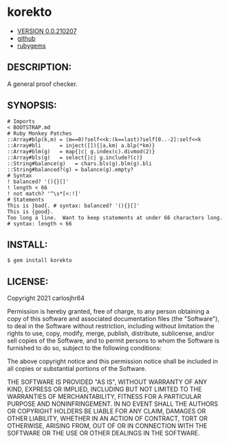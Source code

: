 # korekto

* [VERSION 0.0.210207](https://github.com/carlosjhr64/korekto/releases)
* [github](https://www.github.com/carlosjhr64/korekto)
* [rubygems](https://rubygems.org/gems/korekto)

## DESCRIPTION:

A general proof checker.

## SYNOPSIS:
```korekto
# Imports
< BOOTSTRAP.md
# Ruby Monkey Patches
::Array#blp(k,m) = (m==0)?self<<k:(k==last)?self[0..-2]:self<<k
::Array#bli      = inject([]){|a,km| a.blp(*km)}
::Array#blm(g)   = map{|c| g.index(c).divmod(2)}
::Array#bls(g)   = select{|c| g.include?(c)}
::String#balance(g)   = chars.bls(g).blm(g).bli
::String#balanced?(g) = balance(g).empty?
# Syntax
! balanced? '(){}[]'
! length < 66
! not match? '^\s*[<:!]'
# Statements
This is }bad{. # syntax: balanced? '(){}[]'
This is {good}.
Too long a line.  Want to keep statements at under 66 characters long. # syntax: length < 66
```
## INSTALL:
```shell
$ gem install korekto
```
## LICENSE:

Copyright 2021 carlosjhr64

Permission is hereby granted, free of charge,
to any person obtaining a copy of this software and
associated documentation files (the "Software"),
to deal in the Software without restriction,
including without limitation the rights
to use, copy, modify, merge, publish, distribute, sublicense, and/or sell
copies of the Software, and
to permit persons to whom the Software is furnished to do so,
subject to the following conditions:

The above copyright notice and this permission notice
shall be included in all copies or substantial portions of the Software.

THE SOFTWARE IS PROVIDED "AS IS",
WITHOUT WARRANTY OF ANY KIND, EXPRESS OR IMPLIED,
INCLUDING BUT NOT LIMITED TO THE WARRANTIES OF MERCHANTABILITY,
FITNESS FOR A PARTICULAR PURPOSE AND NONINFRINGEMENT.
IN NO EVENT SHALL THE AUTHORS OR COPYRIGHT HOLDERS BE LIABLE FOR ANY CLAIM,
DAMAGES OR OTHER LIABILITY, WHETHER IN AN ACTION OF CONTRACT,
TORT OR OTHERWISE, ARISING FROM, OUT OF OR IN CONNECTION WITH
THE SOFTWARE OR THE USE OR OTHER DEALINGS IN THE SOFTWARE.
